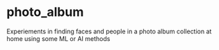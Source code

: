 # photo_album
Experiements in finding faces and people in a photo album collection at home using some ML or AI methods
